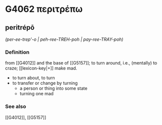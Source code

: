 # G4062 περιτρέπω

## peritrépō

_(per-ee-trep'-o | peh-ree-TREH-poh | pay-ree-TRAY-poh)_

### Definition

from [[G4012]] and the base of [[G5157]]; to turn around, i.e., (mentally) to craze; [[lexicon-key|+]] make mad.

- to turn about, to turn
- to transfer or change by turning
  - a person or thing into some state
  - turning one mad

### See also

[[G4012]], [[G5157]]

